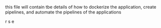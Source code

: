 this file will contain tbe details of how to
dockerize the application, create pipelines, and automate the pipelines of the applications


r s  e  
